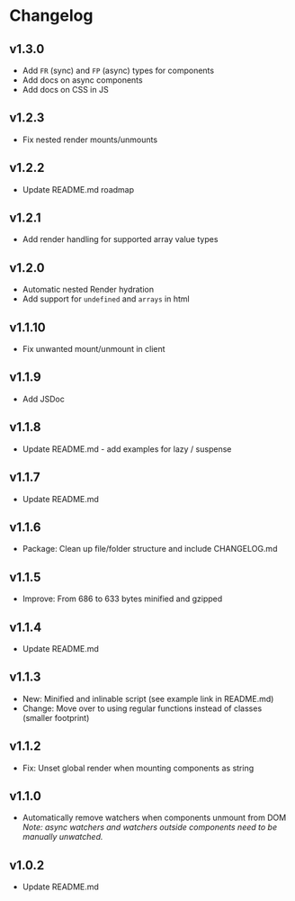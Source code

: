# Changelog

## v1.3.0
- Add `FR` (sync) and `FP` (async) types for components
- Add docs on async components
- Add docs on CSS in JS

## v1.2.3
- Fix nested render mounts/unmounts

## v1.2.2
- Update README.md roadmap

## v1.2.1
- Add render handling for supported array value types

## v1.2.0
- Automatic nested Render hydration
- Add support for `undefined` and `arrays` in html

## v1.1.10
- Fix unwanted mount/unmount in client

## v1.1.9
- Add JSDoc

## v1.1.8
- Update README.md - add examples for lazy / suspense

## v1.1.7
- Update README.md

## v1.1.6
- Package: Clean up file/folder structure and include CHANGELOG.md

## v1.1.5
- Improve: From 686 to 633 bytes minified and gzipped

## v1.1.4
- Update README.md

## v1.1.3
- New: Minified and inlinable script (see example link in README.md)
- Change: Move over to using regular functions instead of classes (smaller footprint)

## v1.1.2
- Fix: Unset global render when mounting components as string

## v1.1.0
- Automatically remove watchers when components unmount from DOM  
*Note: async watchers and watchers outside components need to be manually unwatched.*

## v1.0.2
- Update README.md
